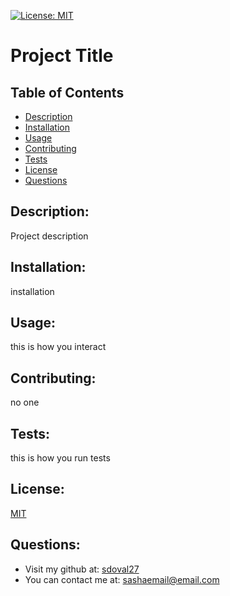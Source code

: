 
[![License: MIT](https://img.shields.io/badge/License-MIT-yellow.svg)](https://opensource.org/licenses/MIT)
# Project Title

## Table of Contents
- [Description](#description)
- [Installation](#installation)
- [Usage](#usage)
- [Contributing](#contributing)
- [Tests](#tests)
- [License](#license)
- [Questions](#questions)

## Description:
 Project description

## Installation:
 installation

## Usage:
 this is how you interact

## Contributing:
 no one

## Tests:
 this is how you run tests

## License:
 [MIT](https://opensource.org/licenses/MIT)

## Questions:
 - Visit my github at: [sdoval27](https://github.com/sdoval27)
 - You can contact me at: sashaemail@email.com
